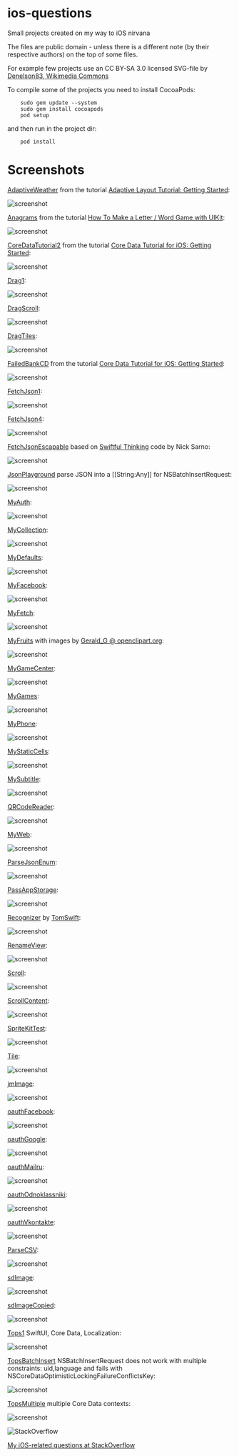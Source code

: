ios-questions
==========

Small projects created on my way to iOS nirvana

The files are public domain - unless there is a different note (by their respective authors) on the top of some files.

For example few projects use an CC BY-SA 3.0 licensed SVG-file by 
[Denelson83, Wikimedia Commons](http://en.wikipedia.org/wiki/File:Blank_Scrabble_board_with_coordinates.svg)

To compile some of the projects you need to install CocoaPods:

        sudo gem update --system
        sudo gem install cocoapods
        pod setup

and then run in the project dir:

        pod install

Screenshots
==========

[AdaptiveWeather](https://github.com/afarber/ios-questions/tree/master/AdaptiveWeather) from the tutorial [Adaptive Layout Tutorial: Getting Started](http://www.raywenderlich.com/83276/beginning-adaptive-layout-tutorial):

![screenshot](https://raw.github.com/afarber/ios-questions/master/AdaptiveWeather/screenshot.png)


[Anagrams](https://github.com/afarber/ios-questions/tree/master/Anagrams) from the tutorial [How To Make a Letter / Word Game with UIKit](http://www.raywenderlich.com/33804/how-to-make-a-letterword-game-with-uikit-part-1):

![screenshot](https://raw.github.com/afarber/ios-questions/master/Anagrams/screenshot.png)


[CoreDataTutorial2](https://github.com/afarber/ios-questions/tree/master/CoreDataTutorial2) from the tutorial [Core Data Tutorial for iOS: Getting Started](http://www.raywenderlich.com/934/core-data-tutorial-for-ios-getting-started):

![screenshot](https://raw.github.com/afarber/ios-questions/master/CoreDataTutorial2/screenshot.png)


[Drag1](https://github.com/afarber/ios-questions/tree/master/Drag1.playground):

![screenshot](https://raw.github.com/afarber/ios-questions/master/Drag1.png)


[DragScroll](https://github.com/afarber/ios-questions/tree/master/DragScroll):

![screenshot](https://raw.github.com/afarber/ios-questions/master/DragScroll/screenshot.png)


[DragTiles](https://github.com/afarber/ios-questions/tree/master/DragTiles):

![screenshot](https://raw.github.com/afarber/ios-questions/master/DragTiles/screenshot.png)


[FailedBankCD](https://github.com/afarber/ios-questions/tree/master/FailedBankCD) from the tutorial [Core Data Tutorial for iOS: Getting Started](http://www.raywenderlich.com/934/core-data-tutorial-for-ios-getting-started):

![screenshot](https://raw.github.com/afarber/ios-questions/master/FailedBankCD/screenshot.png)


[FetchJson1](https://github.com/afarber/ios-questions/tree/master/FetchJson1.playground):

![screenshot](https://raw.github.com/afarber/ios-questions/master/FetchJson1.png)


[FetchJson4](https://github.com/afarber/ios-questions/tree/master/FetchJson4):

![screenshot](https://raw.github.com/afarber/ios-questions/master/FetchJson4/screenshot.png)


[FetchJsonEscapable](https://github.com/afarber/ios-questions/tree/master/FetchJsonEscapable)
based on [Swiftful Thinking](https://github.com/SwiftfulThinking/SwiftUI-Continued-Learning) code by Nick Sarno:

![screenshot](https://raw.github.com/afarber/ios-questions/master/FetchJsonEscapable/screenshot.png)


[JsonPlayground](https://github.com/afarber/ios-questions/tree/master/JsonPlayground.playground) parse JSON into a [[String:Any]] for NSBatchInsertRequest:

![screenshot](https://raw.github.com/afarber/ios-questions/master/JsonPlayground.png)


[MyAuth](https://github.com/afarber/ios-questions/tree/master/MyAuth):

![screenshot](https://raw.github.com/afarber/ios-questions/master/MyAuth/screenshot.png)


[MyCollection](https://github.com/afarber/ios-questions/tree/master/MyCollection):

![screenshot](https://raw.github.com/afarber/ios-questions/master/MyCollection/screenshot.png)


[MyDefaults](https://github.com/afarber/ios-questions/tree/master/MyDefaults):

![screenshot](https://raw.github.com/afarber/ios-questions/master/MyDefaults/screenshot.png)


[MyFacebook](https://github.com/afarber/ios-questions/tree/master/MyFacebook):

![screenshot](https://raw.github.com/afarber/ios-questions/master/MyFacebook/screenshot.png)


[MyFetch](https://github.com/afarber/ios-questions/tree/master/MyFetch):

![screenshot](https://raw.github.com/afarber/ios-questions/master/MyFetch/screenshot.png)


[MyFruits](https://github.com/afarber/ios-questions/tree/master/MyFruits) with images by [Gerald_G @ openclipart.org](https://openclipart.org/user-detail/Gerald_G):

![screenshot](https://raw.github.com/afarber/ios-questions/master/MyFruits/screenshot.png)


[MyGameCenter](https://github.com/afarber/ios-questions/tree/master/MyGameCenter):

![screenshot](https://raw.github.com/afarber/ios-questions/master/MyGameCenter/screenshot.png)


[MyGames](https://github.com/afarber/ios-questions/tree/master/MyGames):

![screenshot](https://raw.github.com/afarber/ios-questions/master/MyGames/screenshot.png)


[MyPhone](https://github.com/afarber/ios-questions/tree/master/MyPhone):

![screenshot](https://raw.github.com/afarber/ios-questions/master/MyPhone/screenshot.png)


[MyStaticCells](https://github.com/afarber/ios-questions/tree/master/MyStaticCells):

![screenshot](https://raw.githubusercontent.com/afarber/ios-questions/master/MyStaticCells/screenshot.png)


[MySubtitle](https://github.com/afarber/ios-questions/tree/master/MySubtitle):

![screenshot](https://raw.githubusercontent.com/afarber/ios-questions/master/MySubtitle/screenshot.png)


[QRCodeReader](https://github.com/afarber/ios-questions/tree/master/QRCodeReader):

![screenshot](https://raw.github.com/afarber/ios-questions/master/QRCodeReader/screenshot.png)


[MyWeb](https://github.com/afarber/ios-questions/tree/master/MyWeb):

![screenshot](https://raw.github.com/afarber/ios-questions/master/MyWeb/screenshot.png)


[ParseJsonEnum](https://github.com/afarber/ios-questions/tree/master/ParseJsonEnum.playground):

![screenshot](https://raw.github.com/afarber/ios-questions/master/ParseJsonEnum.png)


[PassAppStorage](https://github.com/afarber/ios-questions/tree/master/PassAppStorage):

![screenshot](https://raw.github.com/afarber/ios-questions/master/PassAppStorage/screenshot.png)


[Recognizer](https://github.com/afarber/ios-questions/tree/master/Recognizer)
by [TomSwift](http://stackoverflow.com/users/291788/tomswift):

![screenshot](https://raw.github.com/afarber/ios-questions/master/Recognizer/screenshot.png)


[RenameView](https://github.com/afarber/ios-questions/tree/master/RenameView):

![screenshot](https://raw.github.com/afarber/ios-questions/master/RenameView/screenshot.png)


[Scroll](https://github.com/afarber/ios-questions/tree/master/Scroll):

![screenshot](https://raw.github.com/afarber/ios-questions/master/Scroll/screenshot.png)


[ScrollContent](https://github.com/afarber/ios-questions/tree/master/ScrollContent):

![screenshot](https://raw.github.com/afarber/ios-questions/master/ScrollContent/screenshot.png)


[SpriteKitTest](https://github.com/afarber/ios-questions/tree/master/SpriteKitTest):

![screenshot](https://raw.github.com/afarber/ios-questions/master/SpriteKitTest/screenshot.png)


[Tile](https://github.com/afarber/ios-questions/tree/master/Tile):

![screenshot](https://raw.github.com/afarber/ios-questions/master/Tile/screenshot.png)


[jmImage](https://github.com/afarber/ios-questions/tree/master/jmImage):

![screenshot](https://raw.github.com/afarber/ios-questions/master/jmImage/screenshot.png)


[oauthFacebook](https://github.com/afarber/ios-questions/tree/master/oauthFacebook):

![screenshot](https://raw.github.com/afarber/ios-questions/master/oauthFacebook/screenshot.png)


[oauthGoogle](https://github.com/afarber/ios-questions/tree/master/oauthGoogle):

![screenshot](https://raw.github.com/afarber/ios-questions/master/oauthGoogle/screenshot.png)


[oauthMailru](https://github.com/afarber/ios-questions/tree/master/oauthMailru):

![screenshot](https://raw.github.com/afarber/ios-questions/master/oauthMailru/screenshot.png)


[oauthOdnoklassniki](https://github.com/afarber/ios-questions/tree/master/oauthOdnoklassniki):

![screenshot](https://raw.github.com/afarber/ios-questions/master/oauthOdnoklassniki/screenshot.png)


[oauthVkontakte](https://github.com/afarber/ios-questions/tree/master/oauthVkontakte):

![screenshot](https://raw.github.com/afarber/ios-questions/master/oauthVkontakte/screenshot.png)


[ParseCSV](https://github.com/afarber/ios-questions/tree/master/ParseCSV):

![screenshot](https://raw.github.com/afarber/ios-questions/master/ParseCSV/screenshot.png)


[sdImage](https://github.com/afarber/ios-questions/tree/master/sdImage):

![screenshot](https://raw.github.com/afarber/ios-questions/master/sdImage/screenshot.png)


[sdImageCopied](https://github.com/afarber/ios-questions/tree/master/sdImageCopied):

![screenshot](https://raw.github.com/afarber/ios-questions/master/sdImageCopied/screenshot.png)


[Tops1](https://github.com/afarber/ios-questions/tree/master/Tops1) SwiftUI, Core Data, Localization:

![screenshot](https://raw.github.com/afarber/ios-questions/master/Tops1/screenshot.png)


[TopsBatchInsert](https://github.com/afarber/ios-questions/tree/master/TopsBatchInsert) NSBatchInsertRequest does not work with multiple constraints: uid,language and fails with NSCoreDataOptimisticLockingFailureConflictsKey:

![screenshot](https://raw.github.com/afarber/ios-questions/master/TopsBatchInsert/screenshot.png)


[TopsMultiple](https://github.com/afarber/ios-questions/tree/master/TopsMultiple) multiple Core Data contexts:

![screenshot](https://raw.github.com/afarber/ios-questions/master/TopsMultiple/screenshot.png)


![StackOverflow](http://stackoverflow.com/users/flair/165071.png)

[My iOS-related questions at StackOverflow](http://stackoverflow.com/search?q=user:165071+[ios])

